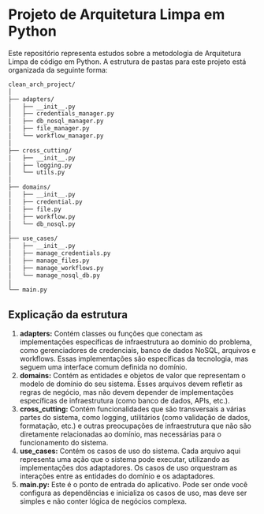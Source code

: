 # Projeto de Arquitetura Limpa em Python

Este repositório representa estudos sobre a metodologia de Arquitetura Limpa de código em Python. A estrutura de pastas para este projeto está organizada da seguinte forma:
```bash
clean_arch_project/
│
├── adapters/
│   ├── __init__.py
│   ├── credentials_manager.py
│   ├── db_nosql_manager.py
│   ├── file_manager.py
│   └── workflow_manager.py
│
├── cross_cutting/
│   ├── __init__.py
│   ├── logging.py
│   └── utils.py
│
├── domains/
│   ├── __init__.py
│   ├── credential.py
│   ├── file.py
│   ├── workflow.py
│   └── db_nosql.py
│
├── use_cases/
│   ├── __init__.py
│   ├── manage_credentials.py
│   ├── manage_files.py
│   ├── manage_workflows.py
│   └── manage_nosql_db.py
│
└── main.py
```

## Explicação da estrutura
1. **adapters:** Contém classes ou funções que conectam as implementações específicas de infraestrutura ao domínio do problema, como gerenciadores de credenciais, banco de dados NoSQL, arquivos e workflows. Essas implementações são específicas da tecnologia, mas seguem uma interface comum definida no domínio.
2. **domains:** Contém as entidades e objetos de valor que representam o modelo de domínio do seu sistema. Esses arquivos devem refletir as regras de negócio, mas não devem depender de implementações específicas de infraestrutura (como banco de dados, APIs, etc.).
3. **cross_cutting:** Contém funcionalidades que são transversais a várias partes do sistema, como logging, utilitários (como validação de dados, formatação, etc.) e outras preocupações de infraestrutura que não são diretamente relacionadas ao domínio, mas necessárias para o funcionamento do sistema.
4. **use_cases:** Contém os casos de uso do sistema. Cada arquivo aqui representa uma ação que o sistema pode executar, utilizando as implementações dos adaptadores. Os casos de uso orquestram as interações entre as entidades do domínio e os adaptadores.
5. **main.py:** Este é o ponto de entrada do aplicativo. Pode ser onde você configura as dependências e inicializa os casos de uso, mas deve ser simples e não conter lógica de negócios complexa.